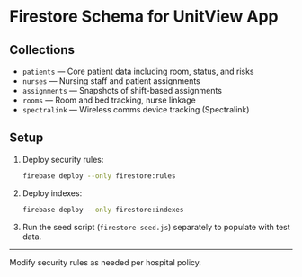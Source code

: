 # Firestore Schema for UnitView App

## Collections
- `patients` — Core patient data including room, status, and risks
- `nurses` — Nursing staff and patient assignments
- `assignments` — Snapshots of shift-based assignments
- `rooms` — Room and bed tracking, nurse linkage
- `spectralink` — Wireless comms device tracking (Spectralink)

## Setup
1. Deploy security rules:
   ```bash
   firebase deploy --only firestore:rules
   ```

2. Deploy indexes:
   ```bash
   firebase deploy --only firestore:indexes
   ```

3. Run the seed script (`firestore-seed.js`) separately to populate with test data.

---

Modify security rules as needed per hospital policy.